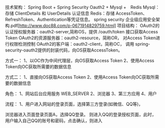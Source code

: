 技术架构：
Spring Boot + Spring Security Oauth2 + Mysql +　Redis
Mysql：存储 ClientDetails 和 UserDetails 认证信息
Redis：存储 AccessToken、RefreshToken、Authentication等凭证信息。
spring security 企业级应用安全架构.pdf[http://www.doc88.com/p-0671914829759.html]
项目结构：
OAuth2的认证授权服务器：oauth2-server,简称OS，提供 /oauth/token 接口获取Access Token
OAuth2的资源服务器：oauth2-resource，简称OR， 对Access Token进行权限检测控制
OAuth2的客户端：oauth2-client，简称OC， 调用 spring-security-oauth2提供的封装代码，向OS获取AccessToken。

方式一：
1、以OC作为中间代理层，向OS获取Access Token
2、使用Access Token向OC获取所需要的数据信息

方式二：
1、直接向OS获取Access Token
2、使用Access Token向OC获取所需要的数据信息


角色：
1、网站后台应用服务 WEB_SERVER
2、浏览器
3、第三方应用
4、用户

流程：
1、用户进入网站的登录页面，选择第三方登录(如微信、QQ等)，

浏览器进入页面登录页面A，选择QQ登录。
则进入QQ的登录授权页面，此时，用户输入自己QQ的账号和密码，点击确认，则进入